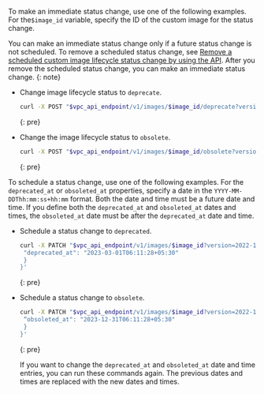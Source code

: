 

To make an immediate status change, use one of the following examples. For the`$image_id` variable, specify the ID of the custom image for the status change.

You can make an immediate status change only if a future status change is not scheduled. To remove a scheduled status change, see [Remove a scheduled custom image lifecycle status change by using the API](#schedule-ilm-reset-status-change-API). After you remove the scheduled status change, you can make an immediate status change.
{: note}

- Change image lifecycle status to `deprecate`.

   ```sh
   curl -X POST "$vpc_api_endpoint/v1/images/$image_id/deprecate?version=2023-02-21&generation=2" -H “Authorization: Bearer $iam_token”
   ```
   {: pre}

- Change the image lifecycle status to `obsolete`.

   ```sh
   curl -X POST "$vpc_api_endpoint/v1/images/$image_id/obsolete?version=2023-12-21&generation=2" -H “Authorization: Bearer $iam_token”
   ```
   {: pre}

To schedule a status change, use one of the following examples. For the `deprecated_at` or `obsoleted_at` properties, specify a date in the `YYYY-MM-DDThh:mm:ss+hh:mm` format. Both the date and time must be a future date and time. If you define both the `deprecated_at` and `obsoleted_at` dates and times, the `obsoleted_at` date must be after the `deprecated_at` date and time.

- Schedule a status change to `deprecated`.

   ```sh
   curl -X PATCH "$vpc_api_endpoint/v1/images/$image_id?version=2022-11-21&generation=2" -H "Authorization: Bearer $iam_token" -d '{
    "deprecated_at": "2023-03-01T06:11:28+05:30"
    }
   }'
   ```
   {: pre}

- Schedule a status change to `obsolete`.

   ```sh
   curl -X PATCH "$vpc_api_endpoint/v1/images/$image_id?version=2022-11-21&generation=2" -H "Authorization: Bearer $iam_token" -d '{
    “obsoleted_at": "2023-12-31T06:11:28+05:30"
    }
   }'
   ```
   {: pre}

   If you want to change the `deprecated_at` and `obsoleted_at` date and time entries, you can run these commands again. The previous dates and times are replaced with the new dates and times.
